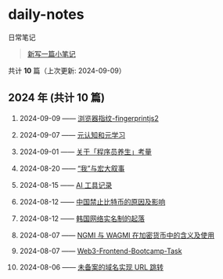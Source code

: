 # daily-notes

日常笔记

> [新写一篇小笔记](https://github.com/whisper-xiang/daily-notes/issues/new)

共计 **10** 篇（上次更新: 2024-09-09）

## 2024 年 (共计 10 篇)

1. 2024-09-09 —— [浏览器指纹-fingerprintjs2](https://github.com/whisper-xiang/daily-notes/issues/31)

2. 2024-09-07 —— [元认知和元学习](https://github.com/whisper-xiang/daily-notes/issues/30)

3. 2024-09-01 —— [关于「程序员养生」考量](https://github.com/whisper-xiang/daily-notes/issues/29)

4. 2024-08-20 —— [“我”与宏大叙事](https://github.com/whisper-xiang/daily-notes/issues/28)

5. 2024-08-15 —— [AI 工具记录](https://github.com/whisper-xiang/daily-notes/issues/27)

6. 2024-08-12 —— [中国禁止比特币的原因及影响](https://github.com/whisper-xiang/daily-notes/issues/26)

7. 2024-08-12 —— [韩国网络实名制的起落](https://github.com/whisper-xiang/daily-notes/issues/25)

8. 2024-08-07 —— [NGMI 与 WAGMI 在加密货币中的含义及使用](https://github.com/whisper-xiang/daily-notes/issues/24)

9. 2024-08-07 —— [Web3-Frontend-Bootcamp-Task](https://github.com/whisper-xiang/daily-notes/issues/23)

10. 2024-08-06 —— [未备案的域名实现 URL 跳转](https://github.com/whisper-xiang/daily-notes/issues/18)
